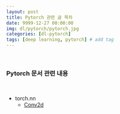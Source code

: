```yaml
---
layout: post
title: Pytorch 관련 글 목차
date: 9999-12-27 00:00:00
img: dl/pytorch/pytorch.jpg
categories: [dl-pytorch] 
tags: [deep learning, pytorch] # add tag
---
```


<br>

### **Pytorch 문서 관련 내용**

<br>

- torch.nn
    - [Conv2d](https://gaussian37.github.io/dl-pytorch-conv2d/)